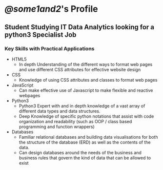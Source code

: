 # *@some1and2*'s Profile
## Student Studying IT Data Analytics looking for a python3 Specialist Job
### Key Skills with Practical Applications
 - HTML5
    - In depth Understanding of the different ways to format web pages and use different CSS attributes for effective website design
 - CSS
    - Knowledge of using CSS attributes and classes to format web pages
 - JavaScript 
    - Can make effective use of Javascript to make flexible and reactive webpages
 - Python3
    - Python3 Expert with and in depth knowledge of a vast array of different data types and data structures.
    - Deep Knowledge of specific python notations that assist with code organization and readability (such as OOP / class based programming and function wrappers)
 - Databases
    - Familiar relational databases and building data visualisations for both the structure of the database (ERD) as well as the contents of the data. 
    - Can design databases around the needs of the business and business rules that govern the kind of data that can be allowed to exist
